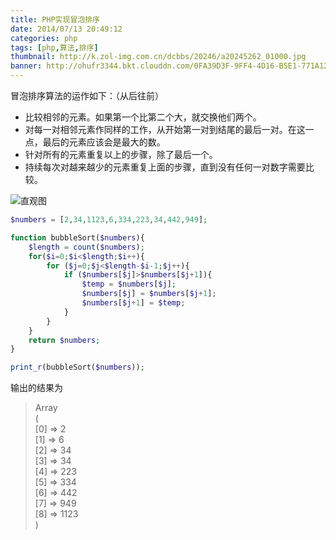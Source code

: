 ```yaml
---
title: PHP实现冒泡排序
date: 2014/07/13 20:49:12
categories: php
tags: [php,算法,排序]
thumbnail: http://k.zol-img.com.cn/dcbbs/20246/a20245262_01000.jpg
banner: http://ohufr3344.bkt.clouddn.com/0FA39D3F-9FF4-4D16-B5E1-771A128D38F0.png
---
```

冒泡排序算法的运作如下：（从后往前）

* 比较相邻的元素。如果第一个比第二个大，就交换他们两个。
* 对每一对相邻元素作同样的工作，从开始第一对到结尾的最后一对。在这一点，最后的元素应该会是最大的数。
* 针对所有的元素重复以上的步骤，除了最后一个。
* 持续每次对越来越少的元素重复上面的步骤，直到没有任何一对数字需要比较。

![直观图](http://upload.wikimedia.org/wikipedia/commons/3/37/Bubble_sort_animation.gif)

```php
$numbers = [2,34,1123,6,334,223,34,442,949];

function bubbleSort($numbers){
    $length = count($numbers);
    for($i=0;$i<$length;$i++){
        for ($j=0;$j<$length-$i-1;$j++){
            if ($numbers[$j]>$numbers[$j+1]){
                $temp = $numbers[$j];
                $numbers[$j] = $numbers[$j+1];
                $numbers[$j+1] = $temp;
            }
        }
    }
    return $numbers;
}

print_r(bubbleSort($numbers));

```
输出的结果为
> Array  
> (  
>     [0] => 2  
>     [1] => 6  
>     [2] => 34  
>     [3] => 34  
>     [4] => 223  
>     [5] => 334  
>     [6] => 442  
>     [7] => 949  
>     [8] => 1123  
> )  